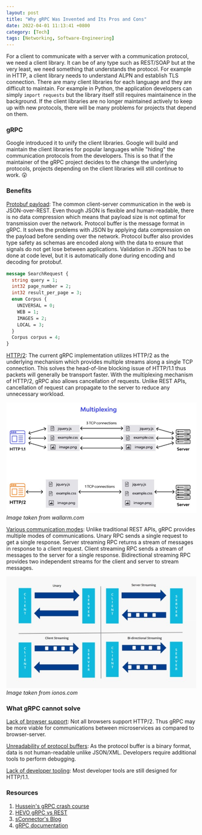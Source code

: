 ```yaml
---
layout: post
title: "Why gRPC Was Invented and Its Pros and Cons"
date: 2022-04-01 11:13:41 +0800
category: [Tech]
tags: [Networking, Software-Engineering]
---
```


For a client to communicate with a server with a communication protocol, we need a client library. It can be of any type such as REST/SOAP but at the very least, we need something that understands the protocol. For example in HTTP, a client library needs to understand ALPN and establish TLS connection. There are many client libraries for each language and they are difficult to maintain. For example in Python, the application developers can simply `import requests` but the library itself still requires maintainence in the background. If the client libraries are no longer maintained actively to keep up with new protocols, there will be many problems for projects that depend on them.

### gRPC

Google introduced it to unify the client libraries. Google will build and maintain the client libraries for popular languages while "hiding" the communication protocols from the developers. This is so that if the maintainer of the gRPC project decides to the change the underlying protocols, projects depending on the client libraries will still continue to work. 😲

### Benefits

<ins>Protobuf payload</ins>: The common client-server communication in the web is JSON-over-REST. Even though JSON is flexible and human-readable, there is no data compression which means that payload size is not optimal for transmission over the network. Protocol buffer is the message format in gRPC. It solves the problems with JSON by applying data compression on the payload before sending over the network. Protocol buffer also provides type safety as schemas are encoded along with the data to ensure that signals do not get lose between applications. Validation in JSON has to be done at code level, but it is automatically done during encoding and decoding for protobuf.

```protobuf
message SearchRequest {
  string query = 1;
  int32 page_number = 2;
  int32 result_per_page = 3;
  enum Corpus {
    UNIVERSAL = 0;
    WEB = 1;
    IMAGES = 2;
    LOCAL = 3;
  }
  Corpus corpus = 4;
}
```

<ins>HTTP/2</ins>: The current gRPC implementation utilizes HTTP/2 as the underlying mechanism which provides multiple streams along a single TCP connection. This solves the head-of-line blocking issue of HTTP/1.1 thus packets will generally be transport faster. With the multiplexing mechanism of HTTP/2, gRPC also allows cancellation of requests. Unlike REST APIs, cancellation of request can propagate to the server to reduce any unnecessary workload.

![HTTP/2](/assets/img/2022-04-01-1.jpg)
_Image taken from wallarm.com_

<ins>Various communication modes</ins>: Unlike traditional REST APIs, gRPC provides multiple modes of communications. Unary RPC sends a single request to get a single response. Server streaming RPC returns a stream of messages in response to a client request. Client streaming RPC sends a stream of messages to the server for a single response. Bidirectional streaming RPC provides two independent streams for the client and server to stream messages.

![gRPC modes](/assets/img/2022-04-01-2.jpg)
_Image taken from ionos.com_

### What gRPC cannot solve

<ins>Lack of browser support</ins>: Not all browsers support HTTP/2. Thus gRPC may be more viable for communications between microservices as compared to browser-server.

<ins>Unreadability of protocol buffers</ins>: As the protocol buffer is a binary format, data is not human-readable unlike JSON/XML. Developers require additional tools to perform debugging.

<ins>Lack of developer tooling</ins>: Most developer tools are still designed for HTTP/1.1.

### Resources

1. [Hussein's gRPC crash course](https://www.youtube.com/watch?v=Yw4rkaTc0f8)
2. [HEVO gRPC vs REST](https://hevodata.com/learn/grpc-vs-rest-apis/#D2)
3. [sConnector's Blog](https://sconnector.dev/blog/in-depth-comparison-of-grpc-quic/)
4. [gRPC documentation](https://grpc.io/docs/what-is-grpc/core-concepts/)
